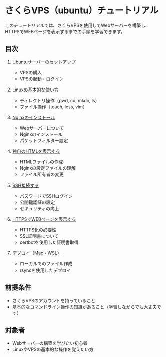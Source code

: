 # さくらVPS（ubuntu）チュートリアル

このチュートリアルでは、さくらVPSを使用してWebサーバーを構築し、HTTPSでWEBページを表示するまでの手順を学習できます。

## 目次

1. [Ubuntuサーバーのセットアップ](./01_setup_vps.md)
   - VPSの購入
   - VPSの起動・ログイン

2. [Linuxの基本的な使い方](./02_how_to_use_linux.md)
   - ディレクトリ操作（pwd, cd, mkdir, ls）
   - ファイル操作（touch, less, vim）

3. [Nginxのインストール](./03_install_nginx.md)
   - Webサーバーについて
   - Nginxのインストール
   - パケットフィルター設定

4. [独自のHTMLを表示する](./04_create_html.md)
   - HTMLファイルの作成
   - Nginxの設定ファイルの理解
   - ファイル所有者の変更

5. [SSH接続する](./05_connect_ssh.md)
   - パスワードでSSHログイン
   - 公開鍵認証の設定
   - セキュリティの向上

6. [HTTPSでWEBページを表示する](./07_https.md)
   - HTTPS化の必要性
   - SSL証明書について
   - certbotを使用した証明書取得

7. [デプロイ（Mac・WSL）](./06_deploy.md)
   - ローカルでのファイル作成
   - rsyncを使用したデプロイ

## 前提条件

- さくらVPSのアカウントを持っていること
- 基本的なコマンドライン操作の知識があること（学習しながらでも大丈夫です）

## 対象者

- Webサーバーの構築を学びたい初心者
- LinuxやVPSの基本的な操作を覚えたい方

